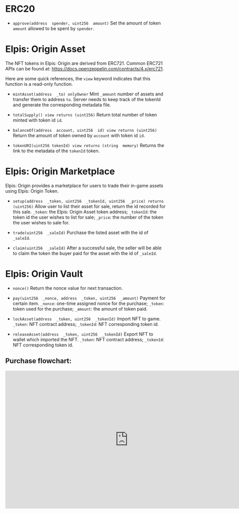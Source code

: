 # ERC20

-   `approve(address  spender, uint256  amount)`
    Set the amount of token `amount` allowed to be spent by `spender`.

# Elpis: Origin Asset

The NFT tokens in Elpis: Origin are derived from ERC721. Common ERC721 APIs can be found at: https://docs.openzeppelin.com/contracts/4.x/erc721.

Here are some quick references, the `view` keyword indicates that this function is a read-only function.

-   `mintAsset(address  _to) onlyOwner`
    Mint `_amount` number of assets and transfer them to address `to`. Server needs to keep track of the tokenId and generate the corresponding metadata file.

-   `totalSupply() view returns (uint256)`
    Return total number of token minted with token id `id`.

-   `balanceOf(address  account, uint256  id) view returns (uint256)`
    Return the amount of token owned by `account` with token id `id`.

-   `tokenURI(uint256 tokenId) view returns (string  memory)`
    Returns the link to the metadata of the `tokenId` token.

# Elpis: Origin Marketplace

Elpis: Origin provides a marketplace for users to trade their in-game assets using Elpis: Origin Token.

-   `setup(address  _token, uint256  _tokenId, uint256  _price) returns (uint256)`
    Allow user to list their asset for sale, return the id recorded for this sale.
    `_token`: the Elpis: Origin Asset token address;
    `_tokenId`: the token id the user wishes to list for sale;
    `_price`: the number of the token the user wishes to sale for.

-   `trade(uint256  _saleId)`
    Purchase the listed asset with the id of `_saleId`.

-   `claim(uint256  _saleId)`
    After a successful sale, the seller will be able to claim the token the buyer paid for the asset with the id of `_saleId`.

# Elpis: Origin Vault

-   `nonce()`
    Return the nonce value for next transaction.

-   `pay(uint256  _nonce, address  _token, uint256  _amount)`
    Payment for certain item.
    `_nonce`: one-time assigned nonce for the purchase;
    `_token`: token used for the purchase;
    `_amount`: the amount of token paid.

-   `lockAsset(address  _token, uint256  _tokenId)`
    Import NFT to game.
    `_token`: NFT contract address;
    `_tokenId`: NFT corresponding token id.

-   `releaseAsset(address  _token, uint256  _tokenId)`
    Export NFT to wallet which imported the NFT.
    `_token`: NFT contract address;
    `_tokenId`: NFT corresponding token id.

## Purchase flowchart:

<iframe width="768" height="432" src="https://miro.com/app/live-embed/uXjVMigIuJc=/?moveToViewport=-1012,-541,1612,904&embedId=966780456345" frameborder="0" scrolling="no" allow="fullscreen; clipboard-read; clipboard-write" allowfullscreen></iframe>
